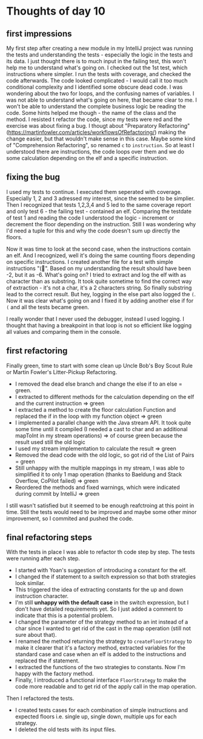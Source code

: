 # Thoughts of day 10

## first impressions

My first step after creating a new module in my IntelliJ project was running the tests and understanding the tests - especially the logic in the tests and its data. I just thought there is to much input in the failing test, this won't help me to understand what's going on. I checked out the 1st test, which instructions where simpler. I run the tests with coverage, and checked the code afterwards. The code looked complicated - I would call it too much conditional complexity and I identified some obscure dead code. I was wondering about the two for loops, and the confusing names of variables. I was not able to understand what's going on here, that became clear to me. I won't be able to understand the complete business logic be reading the code. Some hints helped me though - the name of the class and the method. I resisted t refactor the code, since my tests were red and the exercise was about fixing a bug. I thougt about "Preparatory Refactoring" (https://martinfowler.com/articles/workflowsOfRefactoring/) making the change easier, but that wouldn't make sense in this case. Maybe some kind of "Comprehension Refactoring", so renamed `c` to `instruction`. So at least I understood there are instructions, the code loops over them and we do some calculation depending on the elf and a specific instruction. 

## fixing the bug
I used my tests to continue. I executed them seperated with coverage. Especially 1, 2 and 3 adressed my interest, since the seemed to be simplier. Then I recognized that tests 1,2,3,4 and 5 led to the same coverage report and only test 6 - the failing test - contained an elf. Comparing the testdate of test 1 and reading the code I understood the logic - increment or decrement the floor depending on the instruction. Still I was wondering why I'd need a tuple for this and why the code doesn't sum up directly the floors.

Now it was time to look at the second case, when the instructions contain an elf. And I recognized, well it's doing the same counting floors depending on specific instructions. I created another file for a test with simple instructions "(🧝". Based on my understanding the result should have been -2, but it as -6. What's going on? I tried to extract and log the elf with as character than as substring. It took quite sometime to find the correct way of extraction - it's not a char, it's a 2 characters string. So finally substring lead to the correct result. But hey, logging in the else part also logged the `(`. Now it was clear what's going on and I fixed it by adding another else if for `(` and all the tests became green. 

I really wonder that I never used the debugger, instead I used logging. I thought that having a breakpoint in that loop is not so efficient like logging all values and comparing them in the console.

## first refactoring
Finally green, time to start with some clean up Uncle Bob's Boy Scout Rule or Martin Fowler's Litter-Pickup Refactoring. 
* I removed the dead else branch and change the else if to an else = green.
* I extracted to different methods for the calculation depending on the elf and the current instruction => green
* I extracted a method to create the floor calculation Function and replaced the if in the loop with my function object => green
* I implemented a parallel change with the Java stream API. It took quite some time until it compiled (I needed a cast to char and an additional mapToInt in my stream operations) => of course green because the result used still the old logic
* I used my stream implementation to calculate the result => green
* Removed the dead code with the old logic, so got rid of the List of Pairs = green
* Still unhappy with the multiple mappings in my stream, I was able to simplified it to only 1 map operation (thanks to Baeldung and Stack Overflow, CoPilot failed) => green
* Reordered the methods and fixed warnings, which were indicated during commit by IntelliJ => green

I still wasn't satisfied but it seemed to be enough reafctroing at this point in time. Still the tests would need to be improved and maybe some other minor improvement, so I commited and pushed the code. 

## final refactoring steps
With the tests in place I was able to refactor th code step by step. The tests were running after each step.

* I started with Yoan's suggestion of introducing a constant for the elf.
* I changed the if statement to a switch expression so that both strategies look similar.
* This triggered the idea of extracting constants for the up and down instruction character.
* I'm still **unhappy with the default case** in the switch expression, but I don't have detailed requirements yet. So I just added a comment to indicate that this is a potential problem.
* I changed the parameter of the strategy method to an int instead of a char since I wanted to get rid of the cast in the map operation (still not sure about that).
* I renamed the method returning the strategy to `createFloorStrategy` to make it clearer that it's a factory method, extracted variables for the standard case and case when an elf is added to the instructions and replaced the if statement.
* I extracted the functions of the two strategies to constants. Now I'm happy with the factory method.
* Finally, I introduced a functional interface `FloorStrategy` to make the code more readable and to get rid of the apply call in the map operation.

Then I refactored the tests.
* I created tests cases for each combination of simple instructions and expected floors i.e. single up, single down, multiple ups for each strategy.
* I deleted the old tests with its input files.





